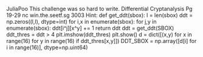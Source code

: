 JuliaPoo
This challenge was so hard to write.
Differential Cryptanalysis Pg 19-29
nc win.the.seetf.sg 3003
Hint:
def get_ddt(sbox):
l = len(sbox)
ddt = np.zeros((l,l), dtype=int)
for i,x in enumerate(sbox):
for j,y in enumerate(sbox):
ddt[i^j][x^y] += 1
return ddt
ddt = get_ddt(SBOX)
ddt_thres = ddt > 4
plt.imshow(ddt_thres)
plt.show()
d = dict([(x,y) for x in range(16) for y in range(16) if ddt_thres[x,y]])
DDT_SBOX = np.array([d[i] for i in range(16)], dtype=np.uint64)
